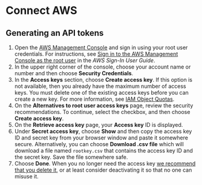 Connect AWS
===========

## Generating an API tokens

1. Open the [AWS Management Console](https://console.aws.amazon.com) and sign in using your root user credentials. For instructions, see [Sign in to the AWS Management Console as the root user](https://docs.aws.amazon.com/signin/latest/userguide/introduction-to-root-user-sign-in-tutorial.html) in the *AWS Sign-In User Guide*.
2. In the upper right corner of the console, choose your account name or number and then choose **Security Credentials**.
3. In the **Access keys** section, choose **Create access key**. If this option is not available, then you already have the maximum  number of access keys. You must delete one of the existing access keys  before you can create a new key. For more information, see [IAM Object Quotas](https://docs.aws.amazon.com/IAM/latest/UserGuide/reference_iam-quotas.html#reference_iam-quotas-entities).
4. On the **Alternatives to root user access keys** page, review the security recommendations. To continue, select the checkbox, and then choose **Create access key**.
5. On the **Retrieve access key** page, your **Access key** ID is displayed.
6. Under **Secret access key**, choose **Show** and then copy the access key ID and secret key from your browser window and paste it somewhere secure. Alternatively, you can choose **Download .csv file** which will download a file named `rootkey.csv` that contains the access key ID and the secret key. Save the file somewhere safe.
7. Choose **Done**. When you no longer need the access key [we recommend that you delete it](https://docs.aws.amazon.com/IAM/latest/UserGuide/id_root-user_manage_delete-key.html), or at least consider deactivating it so that no one can misuse it.
